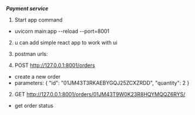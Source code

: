***Payment service***

1) Start app command 
- uvicorn main:app --reload --port=8001


2) u can add simple react app to work with ui

3) postman urls:

1) POST http://127.0.0.1:8001/orders
- create a new order
- parameters: {
    "id": "01JM43T3RKAEBYGQJ25ZCXZRDD",
    "quantity": 2
}
2) GET http://127.0.0.1:8001/orders/01JM43T9W0K23R8HQYMQQZ6RYS/
- get order status
